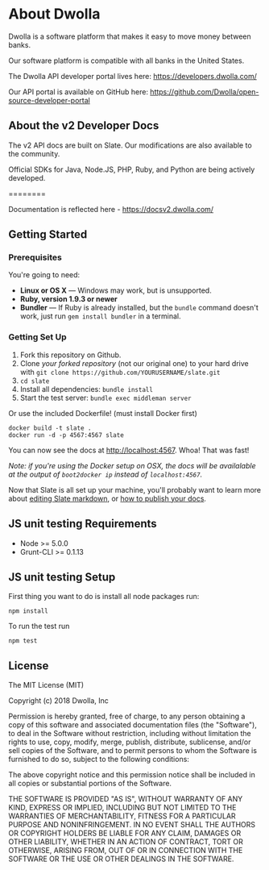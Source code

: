 About Dwolla
========

Dwolla is a software platform that makes it easy to move money between banks.

Our software platform is compatible with all banks in the United States.

The Dwolla API developer portal lives here: https://developers.dwolla.com/

Our API portal is available on GitHub here: https://github.com/Dwolla/open-source-developer-portal

About the v2 Developer Docs
------------------------------

The v2 API docs are built on Slate. Our modifications are also available to the community.

Official SDKs for Java, Node.JS, PHP, Ruby, and Python are being actively developed.

========

Documentation is reflected here - https://docsv2.dwolla.com/

Getting Started
------------------------------

### Prerequisites

You're going to need:

 - **Linux or OS X** — Windows may work, but is unsupported.
 - **Ruby, version 1.9.3 or newer**
 - **Bundler** — If Ruby is already installed, but the `bundle` command doesn't work, just run `gem install bundler` in a terminal.

### Getting Set Up

 1. Fork this repository on Github.
 2. Clone *your forked repository* (not our original one) to your hard drive with `git clone https://github.com/YOURUSERNAME/slate.git`
 3. `cd slate`
 4. Install all dependencies: `bundle install`
 5. Start the test server: `bundle exec middleman server`

Or use the included Dockerfile! (must install Docker first)

```shell
docker build -t slate .
docker run -d -p 4567:4567 slate
```

You can now see the docs at <http://localhost:4567>. Whoa! That was fast!

*Note: if you're using the Docker setup on OSX, the docs will be
availalable at the output of `boot2docker ip` instead of `localhost:4567`.*

Now that Slate is all set up your machine, you'll probably want to learn more about [editing Slate markdown](https://github.com/tripit/slate/wiki/Markdown-Syntax), or [how to publish your docs](https://github.com/tripit/slate/wiki/Deploying-Slate).


## JS unit testing Requirements
* Node >= 5.0.0
* Grunt-CLI >= 0.1.13

## JS unit testing Setup
First thing you want to do is install all node packages run:

    npm install

To run the test run

    npm test

## License

The MIT License (MIT)

Copyright (c) 2018 Dwolla, Inc

Permission is hereby granted, free of charge, to any person obtaining a copy
of this software and associated documentation files (the "Software"), to deal
in the Software without restriction, including without limitation the rights
to use, copy, modify, merge, publish, distribute, sublicense, and/or sell
copies of the Software, and to permit persons to whom the Software is
furnished to do so, subject to the following conditions:

The above copyright notice and this permission notice shall be included in
all copies or substantial portions of the Software.

THE SOFTWARE IS PROVIDED "AS IS", WITHOUT WARRANTY OF ANY KIND, EXPRESS OR
IMPLIED, INCLUDING BUT NOT LIMITED TO THE WARRANTIES OF MERCHANTABILITY,
FITNESS FOR A PARTICULAR PURPOSE AND NONINFRINGEMENT. IN NO EVENT SHALL THE
AUTHORS OR COPYRIGHT HOLDERS BE LIABLE FOR ANY CLAIM, DAMAGES OR OTHER
LIABILITY, WHETHER IN AN ACTION OF CONTRACT, TORT OR OTHERWISE, ARISING FROM,
OUT OF OR IN CONNECTION WITH THE SOFTWARE OR THE USE OR OTHER DEALINGS IN
THE SOFTWARE.
